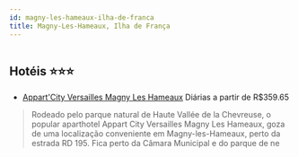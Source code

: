 ```yaml
---
id: magny-les-hameaux-ilha-de-franca
title: Magny-Les-Hameaux, Ilha de França
---
```


<center><img src="http://photos.hotelbeds.com/giata/17/171870/171870a_hb_a_001.jpg" alt="" /></center>


## Hotéis ⭐️⭐️⭐️

-    [Appart'City Versailles Magny Les Hameaux](https://www.hurb.com/aud/https://www.hurb.com/hoteis/magny-les-hameaux/appart-city-versailles-magny-les-hameaux-JNP-JP703544?cmp=18055) Diárias a partir de R$359.65
   > Rodeado pelo parque natural de Haute Vallée de la Chevreuse, o popular aparthotel Appart City Versailles Magny Les Hameaux, goza de uma localização conveniente em Magny-les-Hameaux, perto da estrada RD 195. Fica perto da Câmara Municipal e do parque de ne
